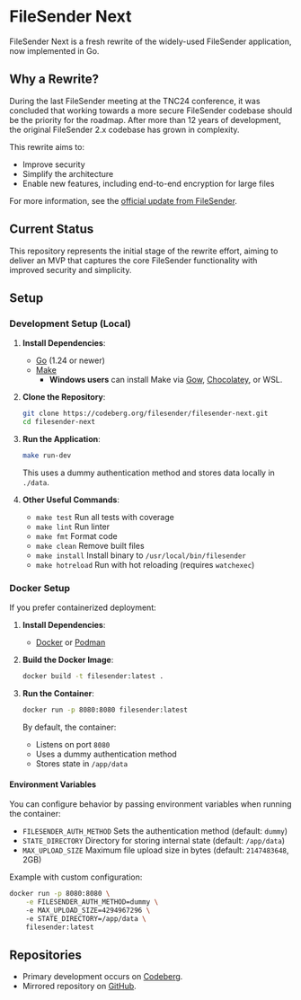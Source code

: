 # FileSender Next

FileSender Next is a fresh rewrite of the widely-used FileSender application, now implemented in Go.

## Why a Rewrite?

During the last FileSender meeting at the TNC24 conference, it was concluded that working towards a more secure FileSender codebase should be the priority for the roadmap. After more than 12 years of development, the original FileSender 2.x codebase has grown in complexity.

This rewrite aims to:

- Improve security
- Simplify the architecture
- Enable new features, including end-to-end encryption for large files

For more information, see the [official update from FileSender](https://filesender.org/filesender-online-infoshare-update-on-release-3-0-and-security-approach/).

## Current Status

This repository represents the initial stage of the rewrite effort, aiming to deliver an MVP that captures the core FileSender functionality with improved security and simplicity.

## Setup

### Development Setup (Local)

1. **Install Dependencies**:
    - [Go](https://golang.org/dl/) (1.24 or newer)
    - [Make](https://www.gnu.org/software/make/)
        - **Windows users** can install Make via [Gow](https://github.com/bmatzelle/gow), [Chocolatey](https://chocolatey.org/packages/make), or WSL.

2. **Clone the Repository**:

    ```sh
    git clone https://codeberg.org/filesender/filesender-next.git
    cd filesender-next
    ```

3. **Run the Application**:

    ```sh
    make run-dev
    ```

    This uses a dummy authentication method and stores data locally in `./data`.

4. **Other Useful Commands**:
    - `make test` Run all tests with coverage
    - `make lint` Run linter
    - `make fmt` Format code
    - `make clean` Remove built files
    - `make install` Install binary to `/usr/local/bin/filesender`
    - `make hotreload` Run with hot reloading (requires `watchexec`)

### Docker Setup

If you prefer containerized deployment:

1. **Install Dependencies**:
    - [Docker](https://www.docker.com/) or [Podman](https://podman.io/)

2. **Build the Docker Image**:

    ```sh
    docker build -t filesender:latest .
    ```

3. **Run the Container**:

    ```sh
    docker run -p 8080:8080 filesender:latest
    ```

    By default, the container:

    - Listens on port `8080`
    - Uses a dummy authentication method
    - Stores state in `/app/data`

#### Environment Variables

You can configure behavior by passing environment variables when running the container:

- `FILESENDER_AUTH_METHOD` Sets the authentication method (default: `dummy`)
- `STATE_DIRECTORY` Directory for storing internal state (default: `/app/data`)
- `MAX_UPLOAD_SIZE` Maximum file upload size in bytes (default: `2147483648`, 2GB)

Example with custom configuration:
```sh
docker run -p 8080:8080 \
    -e FILESENDER_AUTH_METHOD=dummy \ 
    -e MAX_UPLOAD_SIZE=4294967296 \ 
    -e STATE_DIRECTORY=/app/data \ 
    filesender:latest
```

## Repositories

- Primary development occurs on [Codeberg](https://codeberg.org/filesender/filesender-next).
- Mirrored repository on [GitHub](https://github.com/filesender/filesender-next).
